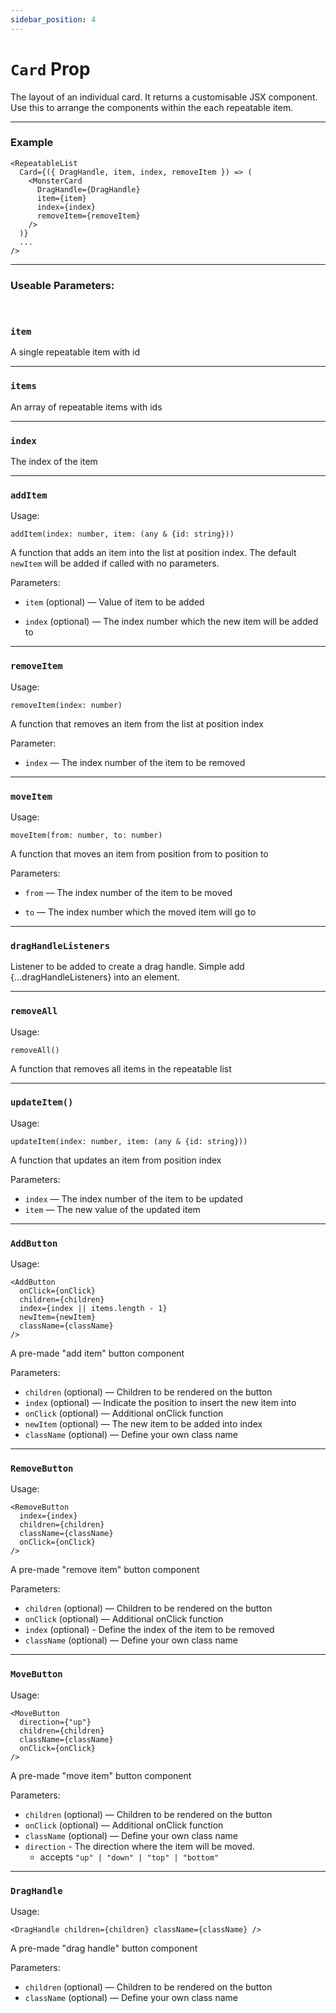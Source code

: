 ```yaml
---
sidebar_position: 4
---
```


# `Card` Prop

The layout of an individual card. It returns a customisable JSX component. Use this to arrange the components within the each repeatable item.

---

### Example

```tsx
<RepeatableList
  Card={({ DragHandle, item, index, removeItem }) => (
    <MonsterCard
      DragHandle={DragHandle}
      item={item}
      index={index}
      removeItem={removeItem}
    />
  )}
  ...
/>
```

---

### Useable Parameters:

<br/>

### `item`

A single repeatable item with id

---

### `items`

An array of repeatable items with ids

---

### `index`

The index of the item

---

### `addItem`

Usage:

`addItem(index: number, item: (any & {id: string}))`

A function that adds an item into the list at position index. The default `newItem` will be added if called with no parameters.

Parameters:

- `item` (optional) — Value of item to be added

- `index` (optional) — The index number which the new item will be added to

---

### `removeItem`

Usage:

`removeItem(index: number)`

A function that removes an item from the list at position index

Parameter:

- `index` — The index number of the item to be removed

---

### `moveItem`

Usage:

`moveItem(from: number, to: number)`

A function that moves an item from position from to position to

Parameters:

- `from` — The index number of the item to be moved

- `to` — The index number which the moved item will go to

---

### `dragHandleListeners`

Listener to be added to create a drag handle. Simple add {...dragHandleListeners} into an element.

---

### `removeAll`

Usage:

`removeAll()`

A function that removes all items in the repeatable list

---

### `updateItem()`

Usage:

`updateItem(index: number, item: (any & {id: string}))`

A function that updates an item from position index

Parameters:

- `index` — The index number of the item to be updated
- `item` — The new value of the updated item

---

### `AddButton`

Usage:

```tsx
<AddButton
  onClick={onClick}
  children={children}
  index={index || items.length - 1}
  newItem={newItem}
  className={className}
/>
```

A pre-made "add item" button component

Parameters:

- `children` (optional) — Children to be rendered on the button
- `index` (optional) — Indicate the position to insert the new item into
- `onClick` (optional) — Additional onClick function
- `newItem` (optional) — The new item to be added into index
- `className` (optional) — Define your own class name

---

### `RemoveButton`

Usage:

```tsx
<RemoveButton
  index={index}
  children={children}
  className={className}
  onClick={onClick}
/>
```

A pre-made "remove item" button component

Parameters:

- `children` (optional) — Children to be rendered on the button
- `onClick` (optional) — Additional onClick function
- `index` (optional) - Define the index of the item to be removed
- `className` (optional) — Define your own class name

---

### `MoveButton`

Usage:

```tsx
<MoveButton
  direction={"up"}
  children={children}
  className={className}
  onClick={onClick}
/>
```

A pre-made "move item" button component

Parameters:

- `children` (optional) — Children to be rendered on the button
- `onClick` (optional) — Additional onClick function
- `className` (optional) — Define your own class name
- `direction` - The direction where the item will be moved.
  - accepts `"up" | "down" | "top" | "bottom"`

---

### `DragHandle`

Usage:

```tsx
<DragHandle children={children} className={className} />
```

A pre-made "drag handle" button component

Parameters:

- `children` (optional) — Children to be rendered on the button
- `className` (optional) — Define your own class name
